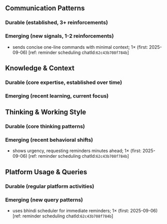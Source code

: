 ## Communication Patterns
### Durable (established, 3+ reinforcements)

### Emerging (new signals, 1-2 reinforcements)
- sends concise one-line commands with minimal context; 1× (first: 2025-09-06) [ref: reminder scheduling chatId:`62c43b708f784b`]

## Knowledge & Context
### Durable (core expertise, established over time)

### Emerging (recent learning, current focus)

## Thinking & Working Style
### Durable (core thinking patterns)

### Emerging (recent behavioral shifts)
- shows urgency, requesting reminders minutes ahead; 1× (first: 2025-09-06) [ref: reminder scheduling chatId:`62c43b708f784b`]

## Platform Usage & Queries
### Durable (regular platform activities)

### Emerging (new query patterns)
- uses bhindi scheduler for immediate reminders; 1× (first: 2025-09-06) [ref: reminder scheduling chatId:`62c43b708f784b`]